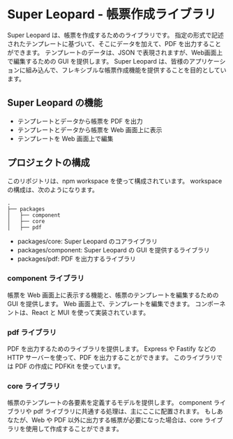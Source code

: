 Super Leopard - 帳票作成ライブラリ
==============================

Super Leopard は、帳票を作成するためのライブラリです。
指定の形式で記述されたテンプレートに基づいて、そこにデータを加えて、PDF を出力することができます。
テンプレートのデータは、JSON で表現されますが、Web画面上で編集するための GUI を提供します。
Super Leopard は、皆様のアプリケーションに組み込んで、フレキシブルな帳票作成機能を提供することを目的としています。

Super Leopard の機能
-------------------

- テンプレートとデータから帳票を PDF を出力
- テンプレートとデータから帳票を Web 画面上に表示
- テンプレートを Web 画面上で編集

プロジェクトの構成
-------------------

このリポジトリは、npm workspace を使って構成されています。
workspace の構成は、次のようになります。

```
.
├── packages
│   ├── component
│   ├── core
│   ├── pdf
```

- packages/core: Super Leopard のコアライブラリ
- packages/component: Super Leopard の GUI を提供するライブラリ
- packages/pdf: PDF を出力するライブラリ

### component ライブラリ

帳票を Web 画面上に表示する機能と、帳票のテンプレートを編集するための GUI を提供します。
Web 画面上で、テンプレートを編集できます。
コンポーネントは、React と MUI を使って実装されています。

### pdf ライブラリ

PDF を出力するためのライブラリを提供します。
Express や Fastify などの HTTP サーバーを使って、PDF を出力することができます。
このライブラリでは PDF の作成に PDFKit を使っています。

### core ライブラリ

帳票のテンプレートの各要素を定義するモデルを提供します。
component ライブラリや pdf ライブラリに共通する処理は、主にここに配置されます。
もしあなたが、Web や PDF 以外に出力する帳票が必要になった場合は、core ライブラリを使用して作成することができます。
